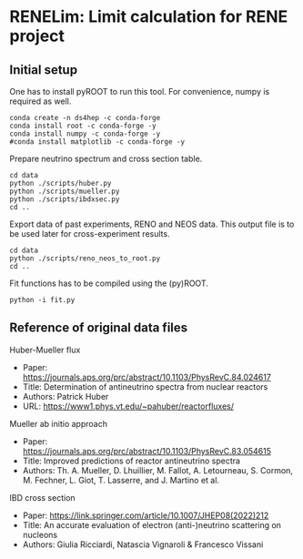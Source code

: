 # RENELim: Limit calculation for RENE project
## Initial setup
One has to install pyROOT to run this tool.
For convenience, numpy is required as well.
```
conda create -n ds4hep -c conda-forge
conda install root -c conda-forge -y
conda install numpy -c conda-forge -y
#conda install matplotlib -c conda-forge -y
```

Prepare neutrino spectrum and cross section table.
```
cd data
python ./scripts/huber.py
python ./scripts/mueller.py
python ./scripts/ibdxsec.py
cd ..
```

Export data of past experiments, RENO and NEOS data.
This output file is to be used later for cross-experiment results.
```
cd data
python ./scripts/reno_neos_to_root.py
cd ..
```

Fit functions has to be compiled using the (py)ROOT.
```
python -i fit.py
```

## Reference of original data files
Huber-Mueller flux
- Paper: https://journals.aps.org/prc/abstract/10.1103/PhysRevC.84.024617
- Title: Determination of antineutrino spectra from nuclear reactors
- Authors: Patrick Huber
- URL: https://www1.phys.vt.edu/~pahuber/reactorfluxes/

Mueller ab initio approach
- Paper: https://journals.aps.org/prc/abstract/10.1103/PhysRevC.83.054615
- Title: Improved predictions of reactor antineutrino spectra
- Authors: Th. A. Mueller, D. Lhuillier, M. Fallot, A. Letourneau, S. Cormon, M. Fechner, L. Giot, T. Lasserre, and J. Martino et al.

IBD cross section
- Paper: https://link.springer.com/article/10.1007/JHEP08(2022)212
- Title: An accurate evaluation of electron (anti-)neutrino scattering on nucleons
- Authors: Giulia Ricciardi, Natascia Vignaroli & Francesco Vissani 
